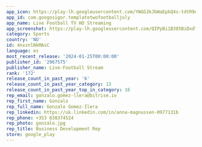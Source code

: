 ```yaml
---
app_icon: https://play-lh.googleusercontent.com/YWGG3kJbWaEpkQ4s-tdtR9nPoFVICqLgsOXtVm55FHBiCETr6xmxzBZGWCgU1HrDYww
app_id: com.googosigor.templatetwofootballjuly
app_name: Live Football TV HD Streaming
app_screenshot: https://play-lh.googleusercontent.com/QIPpBi1B385BiDxdTKUzRYYrAUHhxvJ31pxBClj1rDbrFU1KGSxG6Ye8lc8INB-a2w
category: Sports
country: 'NO'
id: 4nxznlNkMAsC
language: es
most_recent_release: '2024-01-25T00:00:00'
publisher_id: '2967575'
publisher_name: Live-Football Stream
rank: '172'
release_count_in_past_year: '6'
release_count_in_past_year_category: 13
release_count_in_past_year_top_in_category: 16
rep_email: gonzalo.gomez-llera@bitrise.io
rep_first_name: Gonzalo
rep_full_name: Gonzalo Gomez-Ilera
rep_linkedin: https://uk.linkedin.com/in/anna-magnussen-0977131b
rep_phone: +353 838374524
rep_photo: gonzalo.jpg
rep_title: Business Development Rep
store: google_play
---
```

